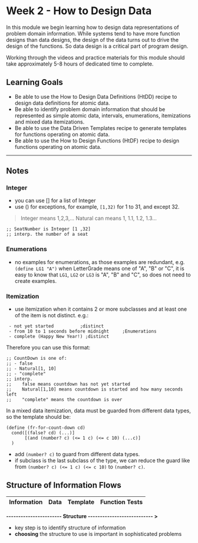 # Week 2 - How to Design Data

In this module we begin learning how to design data representations of problem domain information. While systems tend to have more function designs than data designs, the design of the data turns out to drive the design of the functions. So data design is a critical part of program design.

Working through the videos and practice materials for this module should take approximately 5-8 hours of dedicated time to complete.

## Learning Goals

- Be able to use the How to Design Data Definitions (HtDD) recipe to design data definitions for atomic data.
- Be able to identify problem domain information that should be represented as simple atomic data, intervals, enumerations, itemizations and mixed data itemizations.
- Be able to use the Data Driven Templates recipe to generate templates for functions operating on atomic data.
- Be able to use the How to Design Functions (HtDF) recipe to design functions operating on atomic data.

---

## Notes

### Integer

- you can use [] for a list of Integer
- use () for exceptions, for example, `[1,32)` for 1 to 31, and except 32.
> Integer means 1,2,3,... 
> Natural can means 1, 1.1, 1.2, 1.3...

```
;; SeatNumber is Integer [1 ,32]
;; interp. the number of a seat
```

### Enumerations

- no examples for enumerations, as those examples are redundant, e.g. `(define LG1 "A")` when LetterGrade means one of "A", "B" or "C", it is easy to know that `LG1`, `LG2` or `LG3` is "A", "B" and "C", so does not need to create examples.

### Itemization

- use itemization when it contains 2 or more subclasses and at least one of the item is not distinct. e.g.:

```
 - not yet started          ;distinct
 - from 10 to 1 seconds before midnight     ;Enumerations
 - complete (Happy New Year!) ;distinct
 ```

 Therefore you can use this format:

```racket
;; CountDown is one of:
;; - false
;; - Natural[1, 10]
;; - "complete"
;; interp.
;;    false means countdown has not yet started
;;    Natural[1,10] means countdown is started and how many seconds left
;;    "complete" means the countdown is over

```

In a mixed data itemization, data must be guarded from different data types, so the template should be:

```racket
(define (fr-for-count-down cd)
  cond([(false? cd) (...)]
       [(and (number? c) (<= 1 c) (<= c 10) (...c)]
  )
```

- add `(number? c)` to guard from different data types.
- if subclass is the last subclass of the type, we can reduce the guard like from `(number? c) (<= 1 c) (<= c 10)` to `(number? c)`.

## Structure of Information Flows

| Information   | Data       | Template  | Function Tests  |
| ------------- |:----------:| ---------:| ---------------:|
**----------------------- Structure --------------------------- >**

- key step is to identify structure of information
- **choosing** the structure to use is important in sophisticated problems